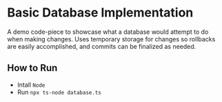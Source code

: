 # Basic Database Implementation
A demo code-piece to showcase what a database would attempt to do when making changes.
Uses temporary storage for changes so rollbacks are easily accomplished, and commits can be finalized as needed.

## How to Run
- Intall `Node`
- Run `npx ts-node database.ts`
